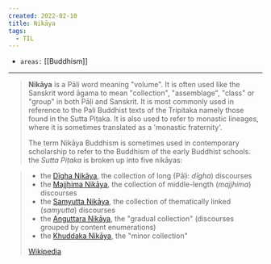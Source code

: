 ```yaml
---
created: 2022-02-10
title: Nikāya
tags:
  - TIL
---
```


- `areas:` [[Buddhism]]

---

> **Nikāya** is a Pāli word meaning "volume". It is often used like the Sanskrit word āgama to mean "collection", "assemblage", "class" or "group" in both Pāḷi and Sanskrit. It is most commonly used in reference to the Pali Buddhist texts of the Tripitaka namely those found in the Sutta Piṭaka. It is also used to refer to monastic lineages, where it is sometimes translated as a 'monastic fraternity'.
>
> The term Nikāya Buddhism is sometimes used in contemporary scholarship to refer to the Buddhism of the early Buddhist schools.
> the _Sutta Piṭaka_ is broken up into five nikāyas:

> - the [Dīgha Nikāya](/wiki/Digha_Nikaya), the collection of long (Pāḷi: _dīgha_) discourses
> - the [Majjhima Nikāya](/wiki/Majjhima_Nikaya), the collection of middle-length (_majjhima_) discourses
> - the [Samyutta Nikāya](/wiki/Samyutta_Nikaya), the collection of thematically linked (_samyutta_) discourses
> - the [Anguttara Nikāya](/wiki/Anguttara_Nikaya), the "gradual collection" (discourses grouped by content enumerations)
> - the [Khuddaka Nikāya](/wiki/Khuddaka_Nikaya), the "minor collection"
>
> [Wikipedia](https://en.wikipedia.org/wiki/Nik%C4%81ya)
